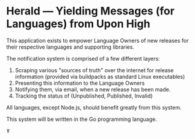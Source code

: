 # Herald — Yielding Messages (for Languages) from Upon High

This application exists to empower Language Owners of new releases for their
respective languages and supporting libraries.

The notification system is comprised of a few different layers:

1. Scraping various "sources of truth" over the internet for release information (provided via buildpacks as standard Linux executables)
2. Presenting this information to the Language Owners
3. Notifying them, via email, when a new release has been made.
4. Tracking the status of (Unpublished, Published, Invalid)

All languages, except Node.js, should benefit greatly from this system.

This system will be written in the Go programming language.

☤
